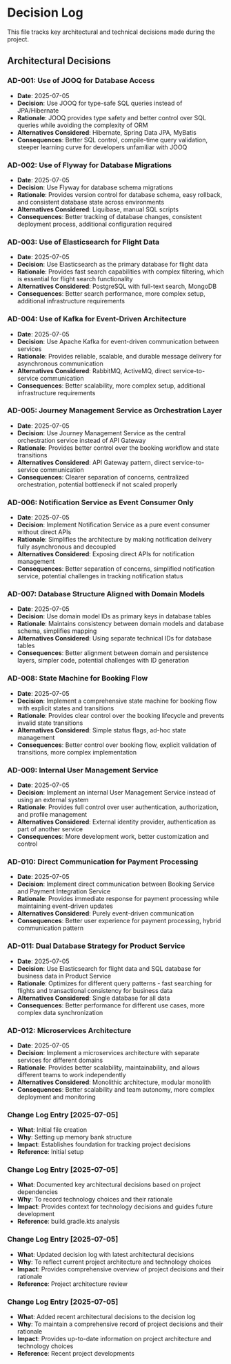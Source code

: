 # Decision Log

This file tracks key architectural and technical decisions made during the project.

## Architectural Decisions

### AD-001: Use of JOOQ for Database Access
- **Date**: 2025-07-05
- **Decision**: Use JOOQ for type-safe SQL queries instead of JPA/Hibernate
- **Rationale**: JOOQ provides type safety and better control over SQL queries while avoiding the complexity of ORM
- **Alternatives Considered**: Hibernate, Spring Data JPA, MyBatis
- **Consequences**: Better SQL control, compile-time query validation, steeper learning curve for developers unfamiliar with JOOQ

### AD-002: Use of Flyway for Database Migrations
- **Date**: 2025-07-05
- **Decision**: Use Flyway for database schema migrations
- **Rationale**: Provides version control for database schema, easy rollback, and consistent database state across environments
- **Alternatives Considered**: Liquibase, manual SQL scripts
- **Consequences**: Better tracking of database changes, consistent deployment process, additional configuration required

### AD-003: Use of Elasticsearch for Flight Data
- **Date**: 2025-07-05
- **Decision**: Use Elasticsearch as the primary database for flight data
- **Rationale**: Provides fast search capabilities with complex filtering, which is essential for flight search functionality
- **Alternatives Considered**: PostgreSQL with full-text search, MongoDB
- **Consequences**: Better search performance, more complex setup, additional infrastructure requirements

### AD-004: Use of Kafka for Event-Driven Architecture
- **Date**: 2025-07-05
- **Decision**: Use Apache Kafka for event-driven communication between services
- **Rationale**: Provides reliable, scalable, and durable message delivery for asynchronous communication
- **Alternatives Considered**: RabbitMQ, ActiveMQ, direct service-to-service communication
- **Consequences**: Better scalability, more complex setup, additional infrastructure requirements

### AD-005: Journey Management Service as Orchestration Layer
- **Date**: 2025-07-05
- **Decision**: Use Journey Management Service as the central orchestration service instead of API Gateway
- **Rationale**: Provides better control over the booking workflow and state transitions
- **Alternatives Considered**: API Gateway pattern, direct service-to-service communication
- **Consequences**: Clearer separation of concerns, centralized orchestration, potential bottleneck if not scaled properly

### AD-006: Notification Service as Event Consumer Only
- **Date**: 2025-07-05
- **Decision**: Implement Notification Service as a pure event consumer without direct APIs
- **Rationale**: Simplifies the architecture by making notification delivery fully asynchronous and decoupled
- **Alternatives Considered**: Exposing direct APIs for notification management
- **Consequences**: Better separation of concerns, simplified notification service, potential challenges in tracking notification status

### AD-007: Database Structure Aligned with Domain Models
- **Date**: 2025-07-05
- **Decision**: Use domain model IDs as primary keys in database tables
- **Rationale**: Maintains consistency between domain models and database schema, simplifies mapping
- **Alternatives Considered**: Using separate technical IDs for database tables
- **Consequences**: Better alignment between domain and persistence layers, simpler code, potential challenges with ID generation

### AD-008: State Machine for Booking Flow
- **Date**: 2025-07-05
- **Decision**: Implement a comprehensive state machine for booking flow with explicit states and transitions
- **Rationale**: Provides clear control over the booking lifecycle and prevents invalid state transitions
- **Alternatives Considered**: Simple status flags, ad-hoc state management
- **Consequences**: Better control over booking flow, explicit validation of transitions, more complex implementation

### AD-009: Internal User Management Service
- **Date**: 2025-07-05
- **Decision**: Implement an internal User Management Service instead of using an external system
- **Rationale**: Provides full control over user authentication, authorization, and profile management
- **Alternatives Considered**: External identity provider, authentication as part of another service
- **Consequences**: More development work, better customization and control

### AD-010: Direct Communication for Payment Processing
- **Date**: 2025-07-05
- **Decision**: Implement direct communication between Booking Service and Payment Integration Service
- **Rationale**: Provides immediate response for payment processing while maintaining event-driven updates
- **Alternatives Considered**: Purely event-driven communication
- **Consequences**: Better user experience for payment processing, hybrid communication pattern

### AD-011: Dual Database Strategy for Product Service
- **Date**: 2025-07-05
- **Decision**: Use Elasticsearch for flight data and SQL database for business data in Product Service
- **Rationale**: Optimizes for different query patterns - fast searching for flights and transactional consistency for business data
- **Alternatives Considered**: Single database for all data
- **Consequences**: Better performance for different use cases, more complex data synchronization

### AD-012: Microservices Architecture
- **Date**: 2025-07-05
- **Decision**: Implement a microservices architecture with separate services for different domains
- **Rationale**: Provides better scalability, maintainability, and allows different teams to work independently
- **Alternatives Considered**: Monolithic architecture, modular monolith
- **Consequences**: Better scalability and team autonomy, more complex deployment and monitoring

### Change Log Entry [2025-07-05]
- **What**: Initial file creation
- **Why**: Setting up memory bank structure
- **Impact**: Establishes foundation for tracking project decisions
- **Reference**: Initial setup

### Change Log Entry [2025-07-05]
- **What**: Documented key architectural decisions based on project dependencies
- **Why**: To record technology choices and their rationale
- **Impact**: Provides context for technology decisions and guides future development
- **Reference**: build.gradle.kts analysis

### Change Log Entry [2025-07-05]
- **What**: Updated decision log with latest architectural decisions
- **Why**: To reflect current project architecture and technology choices
- **Impact**: Provides comprehensive overview of project decisions and their rationale
- **Reference**: Project architecture review

### Change Log Entry [2025-07-05]
- **What**: Added recent architectural decisions to the decision log
- **Why**: To maintain a comprehensive record of project decisions and their rationale
- **Impact**: Provides up-to-date information on project architecture and technology choices
- **Reference**: Recent project developments
